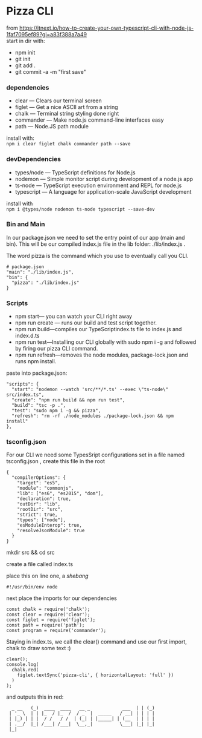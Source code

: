 # Pizza CLI  

from https://itnext.io/how-to-create-your-own-typescript-cli-with-node-js-1faf7095ef89?gi=a83f388a7a49  
start in dir with: 
* npm init 
* git init 
* git add .
* git commit -a -m "first save" 

### __dependencies__
*  clear — Clears our terminal screen
*  figlet — Get a nice ASCII art from a string
*  chalk — Terminal string styling done right
*  commander — Make node.js command-line interfaces easy
*  path — Node.JS path module 
  
install with:  
`npm i clear figlet chalk commander path --save`  
  
### __devDependencies__  
*  types/node — TypeScript definitions for Node.js
*  nodemon — Simple monitor script during development of a node.js app
*  ts-node — TypeScript execution environment and REPL for node.js
*  typescript — A language for application-scale JavaScript development  

install with  
`npm i @types/node nodemon ts-node typescript --save-dev`  

### __Bin and Main__  

In our package.json we need to set the entry point of our app (main and bin). This will be our compiled index.js file in the lib folder: ./lib/index.js .

The word pizza is the command which you use to eventually call you CLI.  

```
# package.json
"main": "./lib/index.js",
"bin": {
  "pizza": "./lib/index.js"
}
```  

### __Scripts__  
* npm start— you can watch your CLI right away  
* npm run create — runs our build and test script together.  
* npm run build—compiles our TypeScriptindex.ts file to index.js and index.d.ts  
* npm run test—Installing our CLI globally with sudo npm i -g and followed by firing our pizza CLI command.  
* npm run refresh—removes the node modules, package-lock.json and runs npm install.    

paste into package.json:  

```
"scripts": {
  "start": "nodemon --watch 'src/**/*.ts' --exec \"ts-node\" src/index.ts",
  "create": "npm run build && npm run test",
  "build": "tsc -p .",
  "test": "sudo npm i -g && pizza",
  "refresh": "rm -rf ./node_modules ./package-lock.json && npm install"
},
```  

### __tsconfig.json__  

For our CLI we need some TypesSript configurations set in a file named tsconfig.json , create this file in the root  

```
{
  "compilerOptions": {
    "target": "es5",
    "module": "commonjs",
    "lib": ["es6", "es2015", "dom"],
    "declaration": true,
    "outDir": "lib",
    "rootDir": "src",
    "strict": true,
    "types": ["node"],
    "esModuleInterop": true,
    "resolveJsonModule": true
  }
}
```  

mkdir src && cd src  

create a file called index.ts  

place this on line one, a _shebang_  

`#!/usr/bin/env node`

next place the imports for our dependencies

```
const chalk = require('chalk');
const clear = require('clear');
const figlet = require('figlet');
const path = require('path');
const program = require('commander');
```  

Staying in index.ts, we call the clear() command and use our first import, chalk to draw some text :) 

```
clear();
console.log(
  chalk.red(
    figlet.textSync('pizza-cli', { horizontalLayout: 'full' })
  )
);
``` 

and outputs this in red: 

``` 
  _ __   (_)  ____  ____   __ _            ___  | | (_)
 | '_ \  | | |_  / |_  /  / _` |  _____   / __| | | | |
 | |_) | | |  / /   / /  | (_| | |_____| | (__  | | | |
 | .__/  |_| /___| /___|  \__,_|          \___| |_| |_|
 |_|
``` 


